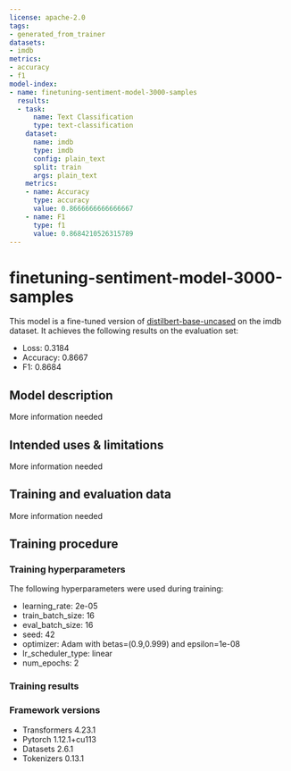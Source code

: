 ```yaml
---
license: apache-2.0
tags:
- generated_from_trainer
datasets:
- imdb
metrics:
- accuracy
- f1
model-index:
- name: finetuning-sentiment-model-3000-samples
  results:
  - task:
      name: Text Classification
      type: text-classification
    dataset:
      name: imdb
      type: imdb
      config: plain_text
      split: train
      args: plain_text
    metrics:
    - name: Accuracy
      type: accuracy
      value: 0.8666666666666667
    - name: F1
      type: f1
      value: 0.8684210526315789
---
```


<!-- This model card has been generated automatically according to the information the Trainer had access to. You
should probably proofread and complete it, then remove this comment. -->

# finetuning-sentiment-model-3000-samples

This model is a fine-tuned version of [distilbert-base-uncased](https://huggingface.co/distilbert-base-uncased) on the imdb dataset.
It achieves the following results on the evaluation set:
- Loss: 0.3184
- Accuracy: 0.8667
- F1: 0.8684

## Model description

More information needed

## Intended uses & limitations

More information needed

## Training and evaluation data

More information needed

## Training procedure

### Training hyperparameters

The following hyperparameters were used during training:
- learning_rate: 2e-05
- train_batch_size: 16
- eval_batch_size: 16
- seed: 42
- optimizer: Adam with betas=(0.9,0.999) and epsilon=1e-08
- lr_scheduler_type: linear
- num_epochs: 2

### Training results



### Framework versions

- Transformers 4.23.1
- Pytorch 1.12.1+cu113
- Datasets 2.6.1
- Tokenizers 0.13.1

